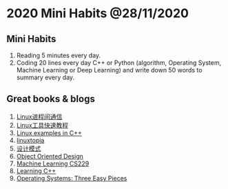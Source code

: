 # 2020 Mini Habits @28/11/2020

## Mini Habits

1. Reading 5 minutes every day.
2. Coding 20 lines every day C++ or Python (algorithm, Operating System, Machine Learning or Deep Learning) and write down 50 words to summary every day.

## Great books & blogs

1. [Linux进程间通信](http://beej.us/guide/bgipc/html/single/bgipc.html#audience)
2. [Linux工具快速教程](https://linuxtools-rst.readthedocs.io/zh_CN/latest/index.html)
3. [Linux examples in C++](https://github.com/xmuli/linuxExample)
4. [linuxtopia](https://www.linuxtopia.org/)
5. [设计模式](https://refactoringguru.cn/design-patterns)
6. [Object Oriented Design](https://www.oodesign.com/)
7. [Machine Learning CS229](http://cs229.stanford.edu/syllabus-fall2020.html)
8. [Learning C++](https://www.tutorialspoint.com/cplusplus/cpp_web_programming.htm)
9. [Operating Systems: Three Easy Pieces](http://pages.cs.wisc.edu/~remzi/OSTEP/)
